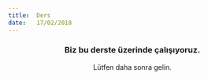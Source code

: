 ```yaml
---
title:  Ders
date:   17/02/2018
---
```


### <center>Biz bu derste üzerinde çalışıyoruz.</center>
<center>Lütfen daha sonra gelin.</center>